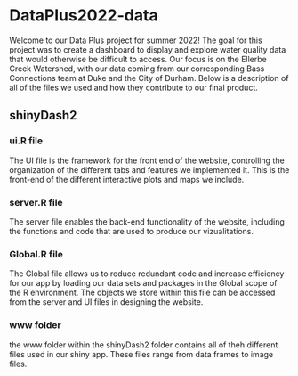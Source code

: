 # DataPlus2022-data
Welcome to our Data Plus project for summer 2022! The goal for this project was to create a dashboard to display and explore water quality data that would otherwise be difficult to access. Our focus is on the Ellerbe Creek Watershed, with our data coming from our corresponding Bass Connections team at Duke and the City of Durham. Below is a description of all of the files we used and how they contribute to our final product.

## shinyDash2
### ui.R file
The UI file is the framework for the front end of the website, controlling the organization of the different tabs and features we implemented it. This is the front-end of the different interactive plots and maps we include.

### server.R file
The server file enables the back-end functionality of the website, including the functions and code that are used to produce our vizualitations. 

### Global.R file
The Global file allows us to reduce redundant code and increase efficiency for our app by loading our data sets and packages in the Global scope of the R environment. The objects we store within this file can be accessed from the server and UI files in designing the website.  

### www folder
the www folder within the shinyDash2 folder contains all of theh different files used in our shiny app. These files range from data frames to image files. 
